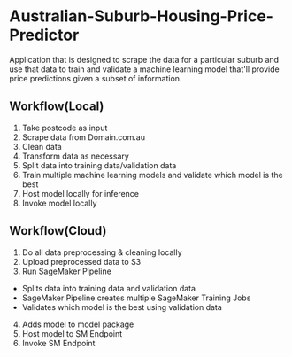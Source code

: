 # Australian-Suburb-Housing-Price-Predictor
Application that is designed to scrape the data for a particular suburb and use that data to train and validate a machine learning model that'll provide price predictions given a subset of information.


## Workflow(Local)
1. Take postcode as input
2. Scrape data from Domain.com.au
3. Clean data
4. Transform data as necessary
5. Split data into training data/validation data
6. Train multiple machine learning models and validate which model is the best
7. Host model locally for inference
8. Invoke model locally

## Workflow(Cloud)
1. Do all data preprocessing & cleaning locally
2. Upload preprocessed data to S3
3. Run SageMaker Pipeline
 - Splits data into training data and validation data
 - SageMaker Pipeline creates multiple SageMaker Training Jobs
 - Validates which model is the best using validation data
4. Adds model to model package
5. Host model to SM Endpoint
6. Invoke SM Endpoint

